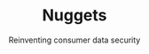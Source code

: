 ---
layout: project
order: 100
case_study: true
title: Nuggets
subtitle: Reinventing consumer data security
industry: Biometrics<br>
    Data privacy
summary: Biometric tool for login, payment and identity verification, without sharing or storing private data.
link: http://nuggets.life/
background_color: white

delivery:
    - item: 
        - paragraph: Today, consumers share and store personal, payment and password data with 50+ different online services. If any one of these services is breached, they all become vulnerable. With Nuggets, blockchain technology means users never share their data with anyone – not even Nuggets itself.
    - item: 
        - paragraph: 'Nuggets is an agnostic tool, applicable anywhere. It only uses biometric identification, so there are no passwords to remember – or to risk being stolen. And the product doesn’t track users, the way other ‘single sign-in’ services do. In providing this simple, trusted tool for consumers, Nuggets also solves corporates biggest problem: data security and cybercrime. If companies no longer need to store millions of customers’ data, they can’t be hacked.'
---